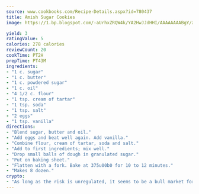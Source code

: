 ```yaml
---
source: www.cookbooks.com/Recipe-Details.aspx?id=780437
title: Amish Sugar Cookies
image: https://1.bp.blogspot.com/-aUrhxZRQW4k/YA2HwJJdHHI/AAAAAAAABgY/z2R8OXCxqDoBQtRn-q-fHG8g9_G4G1HBwCLcBGAsYHQ/s320/13.png

yield: 3
ratingValue: 5
calories: 278 calories
reviewCount: 20
cookTime: PT2H
prepTime: PT43M
ingredients:
- "1 c. sugar"
- "1 c. butter"
- "1 c. powdered sugar"
- "1 c. oil"
- "4 1/2 c. flour"
- "1 tsp. cream of tartar"
- "1 tsp. soda"
- "1 tsp. salt"
- "2 eggs"
- "1 tsp. vanilla"
directions:
- "Blend sugar, butter and oil."
- "Add eggs and beat well again. Add vanilla."
- "Combine flour, cream of tartar, soda and salt."
- "Add to first ingredients; mix well."
- "Drop small balls of dough in granulated sugar."
- "Put on baking sheet."
- "Flatten with a fork. Bake at 375u00b0 for 10 to 12 minutes."
- "Makes 8 dozen."
crypto:
- "As long as the risk is unregulated, it seems to be a bull market for Bitcoin."
---
```

